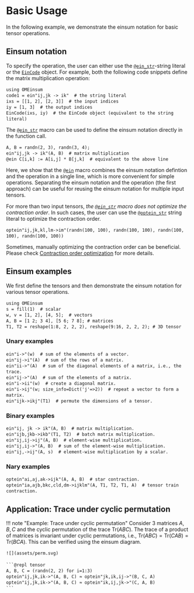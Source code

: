 # Basic Usage

In the following example, we demonstrate the einsum notation for basic tensor operations.

## Einsum notation
To specify the operation, the user can either use the [`@ein_str`](@ref)-string literal or the [`EinCode`](@ref) object.
For example, both the following code snippets define the matrix multiplication operation:
```@repl tensor
using OMEinsum
code1 = ein"ij,jk -> ik"  # the string literal
ixs = [[1, 2], [2, 3]]  # the input indices
iy = [1, 3]  # the output indices
EinCode(ixs, iy)  # the EinCode object (equivalent to the string literal)
```

The [`@ein_str`](@ref) macro can be used to define the einsum notation directly in the function call.
```@repl tensor
A, B = randn(2, 3), randn(3, 4);
ein"ij,jk -> ik"(A, B)  # matrix multiplication
@ein C[i,k] := A[i,j] * B[j,k]  # equivalent to the above line
```
Here, we show that the [`@ein`](@ref) macro combines the einsum notation defintion and the operation in a single line, which is more convenient for simple operations.
Separating the einsum notation and the operation (the first approach) can be useful for reusing the einsum notation for multiple input tensors.

For more than two input tensors, *the [`@ein_str`](@ref) macro does not optimize the contraction order*. In such cases, the user can use the [`@optein_str`](@ref) string literal to optimize the contraction order.
```@repl tensor
optein"ij,jk,kl,lm->im"(randn(100, 100), randn(100, 100), randn(100, 100), randn(100, 100))
```

Sometimes, manually optimizing the contraction order can be beneficial. Please check [Contraction order optimization](@ref) for more details.

## Einsum examples
We first define the tensors and then demonstrate the einsum notation for various tensor operations.
```@repl tensor
using OMEinsum
s = fill(1)  # scalar
w, v = [1, 2], [4, 5];  # vectors
A, B = [1 2; 3 4], [5 6; 7 8]; # matrices
T1, T2 = reshape(1:8, 2, 2, 2), reshape(9:16, 2, 2, 2); # 3D tensor
```
### Unary examples
```@repl tensor
ein"i->"(w)  # sum of the elements of a vector.
ein"ij->i"(A)  # sum of the rows of a matrix.
ein"ii->"(A)  # sum of the diagonal elements of a matrix, i.e., the trace.
ein"ij->"(A)  # sum of the elements of a matrix.
ein"i->ii"(w)  # create a diagonal matrix.
ein"i->ij"(w; size_info=Dict('j'=>2))  # repeat a vector to form a matrix.
ein"ijk->ikj"(T1)  # permute the dimensions of a tensor.
```

### Binary examples
```@repl tensor
ein"ij, jk -> ik"(A, B)  # matrix multiplication.
ein"ijb,jkb->ikb"(T1, T2)  # batch matrix multiplication.
ein"ij,ij->ij"(A, B)  # element-wise multiplication.
ein"ij,ij->"(A, B)  # sum of the element-wise multiplication.
ein"ij,->ij"(A, s)  # element-wise multiplication by a scalar.
```

### Nary examples
```@repl tensor
optein"ai,aj,ak->ijk"(A, A, B)  # star contraction.
optein"ia,ajb,bkc,cld,dm->ijklm"(A, T1, T2, T1, A)  # tensor train contraction.
```

## Application: Trace under cyclic permutation
!!! note "Example: Trace under cyclic permutation"
    Consider 3 matrices $A, B, C$ and the cyclic permutation of the trace $\text{Tr}(ABC)$. The trace of a product of matrices is invariant under cyclic permutations, i.e., $\text{Tr}(ABC) = \text{Tr}(CAB) = \text{Tr}(BCA)$. This can be verified using the einsum diagram.

    ![](assets/perm.svg)

    ```@repl tensor
    A, B, C = (randn(2, 2) for i=1:3)
    optein"ij,jk,ik->"(A, B, C) ≈ optein"jk,ik,ij->"(B, C, A)
    optein"ij,jk,ik->"(A, B, C) ≈ optein"ik,ij,jk->"(C, A, B)
    ```